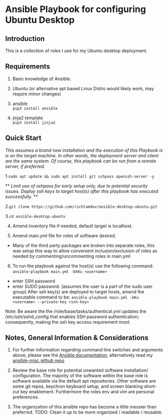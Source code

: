 # Ansible Playbook for configuring Ubuntu Desktop


## Introduction

This is a collection of roles I use for my Ubuntu desktop deployment.


## Requirements

1) Basic knowledge of Ansible.

2) Ubuntu (or alternative apt based Linux Distro would likely work, may require
minor changes)

3) ansible\
```pip3 install ansible```

4) jinja2 template\
```pip3 install jinja2```


## Quick Start

*This assumes a brand new installation and the execution of this Playbook is
is on the target machine.  In other words, the deployment server and client are
the same system.  Of course, this playbook can be run from a remote server, if
preferred.*

1.```sudo apt update && sudo apt install git sshpass openssh-server -y```

** *Limit use of sshpass for early setup only, due to potential security issues.
Deploy ssh keys to target host(s) after this playbook has executed successfully.* **


2.```git clone https://github.com/richlamdev/ansible-desktop-ubuntu.git```

3.```cd ansible-desktop-ubuntu```

4. Amend inventory file if needed, default target is localhost.

5. Amend main.yml file for roles of software desired.

* Many of the third party packages are broken into separate roles, this was
setup this way to allow convenient inclusion/exclusion of roles as needed by
commenting/uncommenting roles in main.yml

6. To run the playbook against the host(s) use the following command:
```ansible-playbook main.yml -bkKu <username>```
  * enter SSH password
  * enter SUDO password. (assumes the user is a part of the sudo user group)
  After ssh key(s) are deployed to target hosts, amend the executable command
  to be:
```ansible-playbook main.yml -bKu <username> --private-key <ssh-key>```

Note: Be aware the the /role/base/tasks/authentical.yml updates the
/etc/ssh/sshd_config that enables SSH password authentication; consequently,
making the ssh key access requirement moot.


## Notes, General Information & Considerations

1. For further information regarding command line switches and arguments above,
please see the [Ansible documentation](https://docs.ansible.com/ansible/latest/cli/ansible-playbook.html),
alternatively read my [ansible-misc github repo](https://github.com/richlamdev/ansible-misc.git)

2. Review the base role for potential unwanted software installation/
configuration.  The majority of the software within the base role is software
available via the default apt repositories.  Other software are some git repos,
keychron keyboard setup, and screen blanking short-cut key enablement.
Furthermore the roles env and vim are personal preferences.

3. The organization of this ansible repo has become a little messier than
preferred.  TODO: Clean it up to be more organized / readable / reusable.
